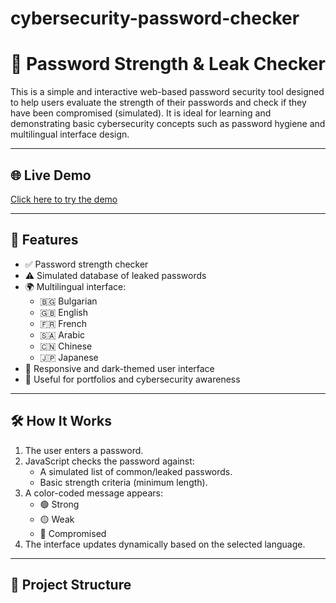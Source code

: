 # cybersecurity-password-checker
# 🔐 Password Strength & Leak Checker

This is a simple and interactive web-based password security tool designed to help users evaluate the strength of their passwords and check if they have been compromised (simulated). It is ideal for learning and demonstrating basic cybersecurity concepts such as password hygiene and multilingual interface design.

---

## 🌐 Live Demo

[Click here to try the demo](https://amidamaru123.github.io/cybersecurity-password-checker)

---

## 🚀 Features

- ✅ Password strength checker
- ⚠️ Simulated database of leaked passwords
- 🌍 Multilingual interface:
  - 🇧🇬 Bulgarian
  - 🇬🇧 English
  - 🇫🇷 French
  - 🇸🇦 Arabic
  - 🇨🇳 Chinese
  - 🇯🇵 Japanese
- 🎨 Responsive and dark-themed user interface
- 🧠 Useful for portfolios and cybersecurity awareness

---

## 🛠️ How It Works

1. The user enters a password.
2. JavaScript checks the password against:
   - A simulated list of common/leaked passwords.
   - Basic strength criteria (minimum length).
3. A color-coded message appears:
   - 🟢 Strong
   - 🟡 Weak
   - 🔴 Compromised
4. The interface updates dynamically based on the selected language.

---

## 📁 Project Structure

